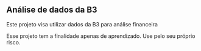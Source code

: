 ## Análise de dados da B3

Este projeto visa utilizar dados da B3 para análise financeira

Esse projeto tem a finalidade apenas de aprendizado. Use pelo seu próprio risco.